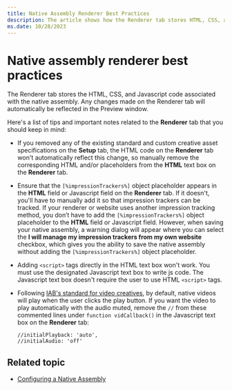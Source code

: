 ```yaml
---
title: Native Assembly Renderer Best Practices
description: The article shows how the Renderer tab stores HTML, CSS, and Javascript for native assembly. Changes here are automatically reflected in the Preview window.
ms.date: 10/28/2023
---
```


# Native assembly renderer best practices

The Renderer tab stores the HTML, CSS, and Javascript code associated with the native assembly. Any changes made on the Renderer tab will automatically be reflected in the
Preview window.

Here's a list of tips and important notes related to the **Renderer** tab that you should keep in mind:

- If you removed any of the existing standard and custom creative asset specifications on the **Setup** tab, the HTML code on the **Renderer** tab won't automatically reflect this change, so manually remove the corresponding HTML and/or placeholders from the **HTML** text box on the **Renderer** tab.
- Ensure that the `[%impressionTrackers%]` object placeholder appears in the **HTML** field or Javascript field on the **Renderer** tab. If it doesn't, you'll have to manually add it so that impression trackers can be tracked. If your renderer or website uses another impression tracking method, you don’t have to add the `[%impressionTrackers%]` object placeholder to the **HTML** field or Javascript field. However, when saving your native assembly, a warning dialog will appear where you can select the **I will manage my impression
  trackers from my own website** checkbox, which gives you the ability to save the native assembly without adding the `[%impressionTrackers%]` object placeholder.
- Adding `<script>` tags directly in the HTML text box won't work. You must use the designated Javascript text box to write js code. The Javascript text box doesn't require the user to use HTML `<script>` tags.
- Following [IAB's standard for video creatives](https://www.iab.com/wp-content/uploads/2017/08/IABNewAdPortfolio_FINAL_2017.pdf#page=20), by default, native videos will play when the user clicks the play button. If you want the video to play automatically with the audio muted, remove the `//` from these commented lines under `function vidCallback()` in the Javascript text box on the **Renderer** tab:
  
  ```
  //initialPlayback: 'auto',
  //initialAudio: 'off'
  ```

## Related topic

- [Configuring a Native Assembly](configuring-a-native-assembly.md)
